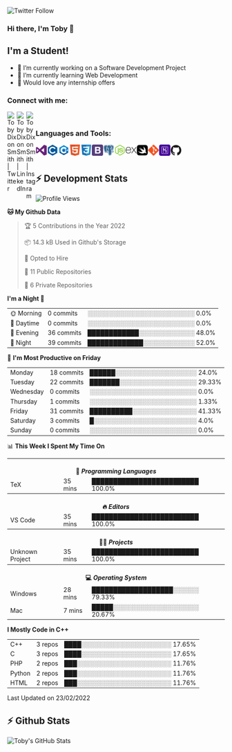 ![Twitter Follow](https://img.shields.io/twitter/follow/TobyDixonSmith1?color=1DA1FA&logo=Twitter&style=for-the-badge)
### Hi there, I'm Toby 👋

## I'm a Student!
- 🔭 I’m currently working on a Software Development Project
- 🌱 I’m currently learning Web Development
- 💬 Would love any internship offers

### Connect with me:

[<img align="left" alt="Toby Dixon Smith | Twitter" width="22px" src="https://cdn.jsdelivr.net/npm/simple-icons@v3/icons/twitter.svg" />][twitter]
[<img align="left" alt="Toby Dixon Smith | LinkedIn" width="22px" src="https://cdn.jsdelivr.net/npm/simple-icons@v3/icons/linkedin.svg" />][linkedin]
[<img align="left" alt="Toby Dixon Smith | Instagram" width="22px" src="https://cdn.jsdelivr.net/npm/simple-icons@v3/icons/instagram.svg" />][instagram]

[twitter]: https://twitter.com/TobyDixonSmith1
[instagram]: https://www.instagram.com/toby_ds1/
[linkedin]: https://www.linkedin.com/in/toby-dixon-smith-4734331a3/

<br />

### Languages and Tools:

<img align="left" alt="Visual Studio Code" title="Visual Studio Code" width="26px" src="logos/visualstudio.png" />
<img align="left" alt="C" title="C" width="26px" src="logos/c.png" />
<img align="left" alt="C++" title="C++" width="26px" src="logos/c-plus.png" />
<img align="left" alt="HTML5"title="HTML 5" width="26px" src="logos/html.png" />
<img align="left" alt="CSS3" title="CSS 3" width="26px" src="logos/css3.png" />
<img align="left" alt="BootStrap" title="BootStrap" width="26px" src="logos/bootstrap.png" />
<img align="left" alt="PostgresSQL" title="PostgresSPQ" width="26px" src="logos/postgresql.png" />
<img align="left" alt="Node JS" title="Node JS" width="26px" src="logos/node-js.png" />
<img align="left" alt="Express" title="Express" width="26px" src="logos/express.png" />
<img align="left" alt="Swift" title="Swift" width="26px" src="logos/swift.png" />
<img align="left" alt="Git" title="Git" width="26px" src="logos/git.png" />
<img align="left" alt="Heroku" title="Heroku" width="26px" src="logos/heroku.png" />
<img align="left" alt="GitHub" title="GitHub" width="26px" src="logos/github.png" />
<br />
<br />

## :zap: Development Stats

<!--START_SECTION:waka-->
![Profile Views](http://img.shields.io/badge/Profile%20Views-73-blue)

**🐱 My Github Data** 

> 🏆 5 Contributions in the Year 2022
 > 
> 📦 14.3 kB Used in Github's Storage 
 > 
> 💼 Opted to Hire
 > 
> 📜 11 Public Repositories 
 > 
> 🔑 6 Private Repositories  
 > 
**I'm a Night 🦉** 

<table>
  <tr><td>🌞 Morning</td><td>0 commits</td><td>░░░░░░░░░░░░░░░░░░░░░░░░░   0.0%</td></tr> 
  <tr><td>🌆 Daytime</td><td>0 commits</td><td>░░░░░░░░░░░░░░░░░░░░░░░░░   0.0%</td></tr> 
  <tr><td>🌃 Evening</td><td>36 commits</td><td>████████████░░░░░░░░░░░░░   48.0%</td></tr> 
  <tr><td>🌙 Night</td><td>39 commits</td><td>█████████████░░░░░░░░░░░░   52.0%</td></tr>
</table>

📅 **I'm Most Productive on Friday** 

<table>
  <tr><td>Monday</td><td>18 commits</td><td>██████░░░░░░░░░░░░░░░░░░░   24.0%</td></tr> 
  <tr><td>Tuesday</td><td>22 commits</td><td>███████░░░░░░░░░░░░░░░░░░   29.33%</td></tr> 
  <tr><td>Wednesday</td><td>0 commits</td><td>░░░░░░░░░░░░░░░░░░░░░░░░░   0.0%</td></tr> 
  <tr><td>Thursday</td><td>1 commits</td><td>░░░░░░░░░░░░░░░░░░░░░░░░░   1.33%</td></tr> 
  <tr><td>Friday</td><td>31 commits</td><td>██████████░░░░░░░░░░░░░░░   41.33%</td></tr> 
  <tr><td>Saturday</td><td>3 commits</td><td>█░░░░░░░░░░░░░░░░░░░░░░░░   4.0%</td></tr> 
  <tr><td>Sunday</td><td>0 commits</td><td>░░░░░░░░░░░░░░░░░░░░░░░░░   0.0%</td></tr>
</table>

📊 **This Week I Spent My Time On** 

<table>
<tr><th colspan="3"><br>💬 <i>Programming Languages</i></th></tr> 
  <tr><td>TeX</td><td>35 mins</td><td>█████████████████████████   100.0%</td></tr>

<tr><th colspan="3"><br>🔥 <i>Editors</i></th></tr> 
  <tr><td>VS Code</td><td>35 mins</td><td>█████████████████████████   100.0%</td></tr>

<tr><th colspan="3"><br>🐱‍💻 <i>Projects</i></th></tr> 
  <tr><td>Unknown Project</td><td>35 mins</td><td>█████████████████████████   100.0%</td></tr>

<tr><th colspan="3"><br>💻 <i>Operating System</i></th></tr> 
  <tr><td>Windows</td><td>28 mins</td><td>███████████████████░░░░░░   79.33%</td></tr> 
  <tr><td>Mac</td><td>7 mins</td><td>█████░░░░░░░░░░░░░░░░░░░░   20.67%</td></tr>
</table>

**I Mostly Code in C++** 

<table>
  <tr><td>C++</td><td>3 repos</td><td>████░░░░░░░░░░░░░░░░░░░░░   17.65%</td></tr> 
  <tr><td>C</td><td>3 repos</td><td>████░░░░░░░░░░░░░░░░░░░░░   17.65%</td></tr> 
  <tr><td>PHP</td><td>2 repos</td><td>███░░░░░░░░░░░░░░░░░░░░░░   11.76%</td></tr> 
  <tr><td>Python</td><td>2 repos</td><td>███░░░░░░░░░░░░░░░░░░░░░░   11.76%</td></tr> 
  <tr><td>HTML</td><td>2 repos</td><td>███░░░░░░░░░░░░░░░░░░░░░░   11.76%</td></tr>
</table>



 Last Updated on 23/02/2022
<!--END_SECTION:waka-->

## :zap: Github Stats

<img align="left" alt="Toby's GitHub Stats" src="http://github-readme-stats.tobyds.vercel.app/api?username=TobyDS&hide=stars,contribs&show_icons=true&theme=dark&hide_border=true" />
